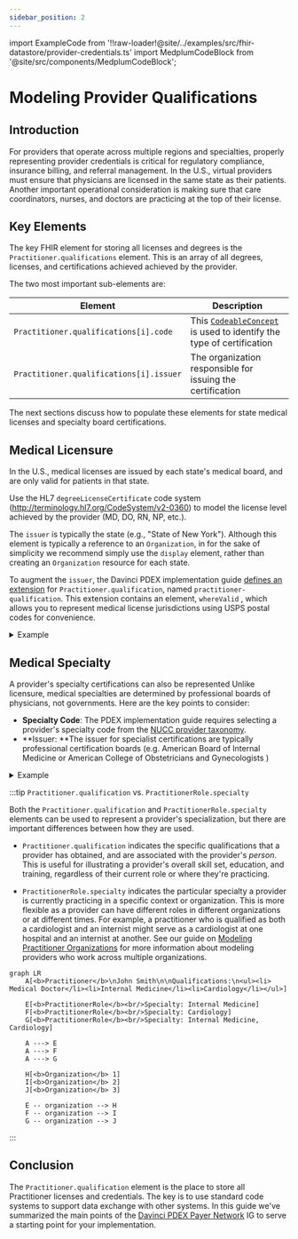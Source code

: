 ```yaml
---
sidebar_position: 2
---
```


import ExampleCode from '!!raw-loader!@site/../examples/src/fhir-datastore/provider-credentials.ts'
import MedplumCodeBlock from '@site/src/components/MedplumCodeBlock';

# Modeling Provider Qualifications

## Introduction

For providers that operate across multiple regions and specialties, properly representing provider credentials is critical for regulatory compliance, insurance billing, and referral management. In the U.S., virtual providers must ensure that physicians are licensed in the same state as their patients. Another important operational consideration is making sure that care coordinators, nurses, and doctors are practicing at the top of their license.

## Key Elements

The key FHIR element for storing all licenses and degrees is the `Practitioner.qualifications` element. This is an array of all degrees, licenses, and certifications achieved achieved by the provider.

The two most important sub-elements are:

| Element                                 | Description                                                                                                                                         |
| --------------------------------------- | --------------------------------------------------------------------------------------------------------------------------------------------------- |
| `Practitioner.qualifications[i].code`   | This [`CodeableConcept`](https://www.medplum.com/docs/fhir-basics#codeable-concepts-standarding-data) is used to identify the type of certification |
| `Practitioner.qualifications[i].issuer` | The organization responsible for issuing the certification                                                                                          |

The next sections discuss how to populate these elements for state medical licenses and specialty board certifications.

## Medical Licensure

In the U.S., medical licenses are issued by each state's medical board, and are only valid for patients in that state.

Use the HL7 `degreeLicenseCertificate` code system (http://terminology.hl7.org/CodeSystem/v2-0360) to model the license level achieved by the provider (MD, DO, RN, NP, etc.).

The `issuer` is typically the state (e.g., "State of New York"). Although this element is typically a reference to an `Organization`, in for the sake of simplicity we recommend simply use the `display` element, rather than creating an `Organization` resource for each state.

To augment the `issuer`, the Davinci PDEX implementation guide [defines an extension](https://build.fhir.org/ig/HL7/davinci-pdex-plan-net/StructureDefinition-qualification.html) for `Practitioner.qualification`, named `practitioner-qualification`. This extension contains an element, `whereValid` , which allows you to represent medical license jurisdictions using USPS postal codes for convenience.

<details>
<summary>Example</summary>
<MedplumCodeBlock language="ts" selectBlocks="practitioner-head,qualifications-head,license,qualifications-tail,practitioner-tail">
{ExampleCode}
</MedplumCodeBlock>
</details>

## Medical Specialty

A provider's specialty certifications can also be represented Unlike licensure, medical specialties are determined by professional boards of physicians, not governments. Here are the key points to consider:

- **Specialty Code**: The PDEX implementation guide requires selecting a provider's specialty code from the [NUCC provider taxonomy](http://hl7.org/fhir/us/davinci-pdex-plan-net/ValueSet-IndividualAndGroupSpecialtiesVS.htmlUse).
- **Issuer: **The issuer for specialist certifications are typically professional certification boards (e.g. American Board of Internal Medicine or American College of Obstetricians and Gynecologists )

<details>
<summary>Example</summary>
<MedplumCodeBlock language="ts" selectBlocks="practitioner-head,qualifications-head,specialty,qualifications-tail,practitioner-tail">
{ExampleCode}
</MedplumCodeBlock>
</details>

:::tip `Practitioner.qualification` vs. `PractitionerRole.specialty`

Both the `Practitioner.qualification` and `PractitionerRole.specialty` elements can be used to represent a provider's specialization, but there are important differences between how they are used.

- `Practitioner.qualification` indicates the specific qualifications that a provider has obtained, and are associated with the provider's _person_. This is useful for illustrating a provider's overall skill set, education, and training, regardless of their current role or where they're practicing.

- `PractitionerRole.specialty` indicates the particular specialty a provider is currently practicing in a specific context or organization. This is more flexible as a provider can have different roles in different organizations or at different times. For example, a practitioner who is qualified as both a cardiologist and an internist might serve as a cardiologist at one hospital and an internist at another. See our guide on [Modeling Practitioner Organizations](./provider-organizations) for more information about modeling providers who work across multiple organizations.

```mermaid
graph LR
    A[<b>Practitioner</b>\nJohn Smith\n\nQualifications:\n<ul><li> Medical Doctor</li><li>Internal Medicine</li><li>Cardiology</li></ul>]

    E[<b>PractitionerRole</b><br/>Specialty: Internal Medicine]
    F[<b>PractitionerRole</b><br/>Specialty: Cardiology]
    G[<b>PractitionerRole</b><br/>Specialty: Internal Medicine, Cardiology]

    A ---> E
    A ---> F
    A ---> G

    H[<b>Organization</b> 1]
    I[<b>Organization</b> 2]
    J[<b>Organization</b> 3]

    E -- organization --> H
    F -- organization --> I
    G -- organization --> J

```

:::

## Conclusion

The `Practitioner.qualification` element is the place to store all Practitioner licenses and credentials. The key is to use standard code systems to support data exchange with other systems. In this guide we've summarized the main points of the [Davinci PDEX Payer Network](https://build.fhir.org/ig/HL7/davinci-pdex-plan-net/index.html) IG to serve a starting point for your implementation.
